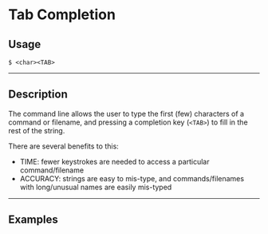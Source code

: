 # Tab Completion

## Usage
```
$ <char><TAB>
```

---
## Description
The command line allows the user to type the first (few) characters of a command or filename, and
pressing a completion key (`<TAB>`) to fill in the rest of the string.

There are several benefits to this:
- TIME: fewer keystrokes are needed to access a particular command/filename
- ACCURACY: strings are easy to mis-type, and commands/filenames with long/unusual names are easily mis-typed


---
## Examples
